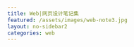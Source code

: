 ```yaml
---
title: Web|网页设计笔记集
featured: /assets/images/web-note3.jpg
layout: no-sidebar2
categories: web
---
```


